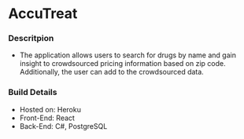 # AccuTreat

### Descritpion
* The application allows users to search for drugs by name and gain insight to crowdsourced pricing information based on zip code.  Additionally, the user can add to the crowdsourced data.

### Build Details
* Hosted on: Heroku
* Front-End: React
* Back-End: C#, PostgreSQL
